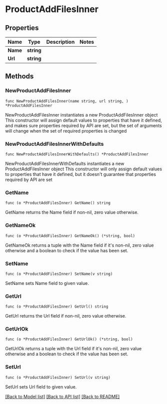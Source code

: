 # ProductAddFilesInner

## Properties

Name | Type | Description | Notes
------------ | ------------- | ------------- | -------------
**Name** | **string** |  | 
**Url** | **string** |  | 

## Methods

### NewProductAddFilesInner

`func NewProductAddFilesInner(name string, url string, ) *ProductAddFilesInner`

NewProductAddFilesInner instantiates a new ProductAddFilesInner object
This constructor will assign default values to properties that have it defined,
and makes sure properties required by API are set, but the set of arguments
will change when the set of required properties is changed

### NewProductAddFilesInnerWithDefaults

`func NewProductAddFilesInnerWithDefaults() *ProductAddFilesInner`

NewProductAddFilesInnerWithDefaults instantiates a new ProductAddFilesInner object
This constructor will only assign default values to properties that have it defined,
but it doesn't guarantee that properties required by API are set

### GetName

`func (o *ProductAddFilesInner) GetName() string`

GetName returns the Name field if non-nil, zero value otherwise.

### GetNameOk

`func (o *ProductAddFilesInner) GetNameOk() (*string, bool)`

GetNameOk returns a tuple with the Name field if it's non-nil, zero value otherwise
and a boolean to check if the value has been set.

### SetName

`func (o *ProductAddFilesInner) SetName(v string)`

SetName sets Name field to given value.


### GetUrl

`func (o *ProductAddFilesInner) GetUrl() string`

GetUrl returns the Url field if non-nil, zero value otherwise.

### GetUrlOk

`func (o *ProductAddFilesInner) GetUrlOk() (*string, bool)`

GetUrlOk returns a tuple with the Url field if it's non-nil, zero value otherwise
and a boolean to check if the value has been set.

### SetUrl

`func (o *ProductAddFilesInner) SetUrl(v string)`

SetUrl sets Url field to given value.



[[Back to Model list]](../README.md#documentation-for-models) [[Back to API list]](../README.md#documentation-for-api-endpoints) [[Back to README]](../README.md)


